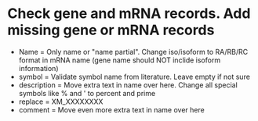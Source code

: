 # Check gene and mRNA records. Add missing gene or mRNA records

* Name = Only name or "name partial". Change iso/isoform to RA/RB/RC format in mRNA name (gene name should NOT inclide isoform information)
* symbol = Validate symbol name from literature. Leave empty if not sure
* description = Move extra text in name over here. Change all special symbols like % and ' to percent and prime
* replace = XM_XXXXXXXX
* comment = Move even more extra text in name over here
